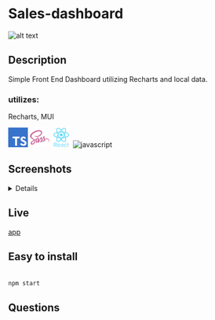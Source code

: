 # Sales-dashboard

<img src="https://github.com/Hvitrevs/Sales-dashboard/assets/134542496/8a3bd53d-21f1-42a3-9c34-8a14c249793f" alt="alt text" width="700">


## Description
Simple Front End Dashboard utilizing Recharts and local data.

### utilizes:
<p align-left>
Recharts, MUI


</p>
<p align-left>
<img src="https://raw.githubusercontent.com/stephencorwin/stephencorwin/master/resources/typescript-logo.png" alt="git" width="40" height="40"/>
<img src="https://raw.githubusercontent.com/devicons/devicon/master/icons/sass/sass-original.svg" alt="sass" width="40" height="40"/>
<img src="https://raw.githubusercontent.com/devicons/devicon/master/icons/react/react-original-wordmark.svg" alt="react" width="40" height="40"/>
<img src="https://vitejs.dev/logo.svg" alt="javascript" width="40" height="40"/>
</p>

## Screenshots

<details>

  
Viewing on desktop


<img src="https://github.com/Hvitrevs/Sales-dashboard/assets/134542496/8a3bd53d-21f1-42a3-9c34-8a14c249793f" alt="alt text" width="900">


Viewing on tablet


<img src="https://github.com/Hvitrevs/Sales-dashboard/assets/134542496/38bc5c76-d16c-40bb-925e-bf0f3e944956" alt="alt text" width="400">



Viewing on smartphone


<img src="https://github.com/Hvitrevs/Sales-dashboard/assets/134542496/06e856e2-9187-45a1-85cd-eeec52b0769e" alt="alt text" width="200">

</details>


## Live

[app](https://incandescent-vacherin-43b64e.netlify.app)



## Easy to install

```

npm start

```




## Questions
